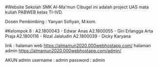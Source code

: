#Website Sekolah SMK Al-Ma'mun Cibugel ini adalah project UAS mata kuliah PABWEB kelas TI-IVD.

Dosen Pembimbing : Yanyan Sofiyan, M.kom.

#Kelompok 8 :
A2.1800043 - Edwar Anas
A2.1800055 - Giri Erlangga Arta Praja
A2.1800116 - Rizal Jalaludin
A2.1800039 - Dicky Karyana

link :
halaman web
https://almamun2020.000webhostapp.com/
halaman admin
https://almamun2020.000webhostapp.com/admin/

AKUN admin
username : admin
password : admin

